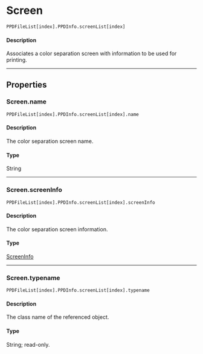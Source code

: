 # Screen

`PPDFileList[index].PPDInfo.screenList[index]`

#### Description

Associates a color separation screen with information to be used for printing.

---

## Properties

### Screen.name

`PPDFileList[index].PPDInfo.screenList[index].name`

#### Description

The color separation screen name.

#### Type

String

---

### Screen.screenInfo

`PPDFileList[index].PPDInfo.screenList[index].screenInfo`

#### Description

The color separation screen information.

#### Type

[ScreenInfo](./ScreenInfo.md)

---

### Screen.typename

`PPDFileList[index].PPDInfo.screenList[index].typename`

#### Description

The class name of the referenced object.

#### Type

String; read-only.
